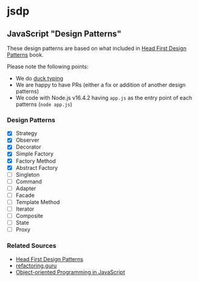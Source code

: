 # jsdp

## JavaScript "Design Patterns"

These design patterns are based on what included in [Head First Design Patterns](https://www.goodreads.com/book/show/58128.Head_First_Design_Patterns) book.

Please note the following points:

-   We do [duck typing](https://stackoverflow.com/questions/4205130/what-is-duck-typing)
-   We are happy to have PRs (either a fix or addition of another design patterns)
-   We code with Node.js v16.4.2 having `app.js` as the entry point of each patterns (`node app.js`)

### Design Patterns

-   [x] Strategy
-   [x] Observer
-   [x] Decorator
-   [x] Simple Factory
-   [x] Factory Method
-   [x] Abstract Factory
-   [ ] Singleton
-   [ ] Command
-   [ ] Adapter
-   [ ] Facade
-   [ ] Template Method
-   [ ] Iterator
-   [ ] Composite
-   [ ] State
-   [ ] Proxy

### Related Sources

-   [Head First Design Patterns](https://www.goodreads.com/book/show/58128.Head_First_Design_Patterns)
-   [refactoring.guru](https://refactoring.guru/design-patterns)
-   [Object-oriented Programming in JavaScript](https://www.udemy.com/course/javascript-object-oriented-programming/)
